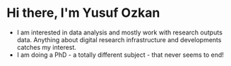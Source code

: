 # Hi there, I'm Yusuf Ozkan
- I am interested in data analysis and mostly work with research outputs data. Anything about digital research infrastructure and developments catches my interest.
- I am doing a PhD - a totally different subject - that never seems to end!
